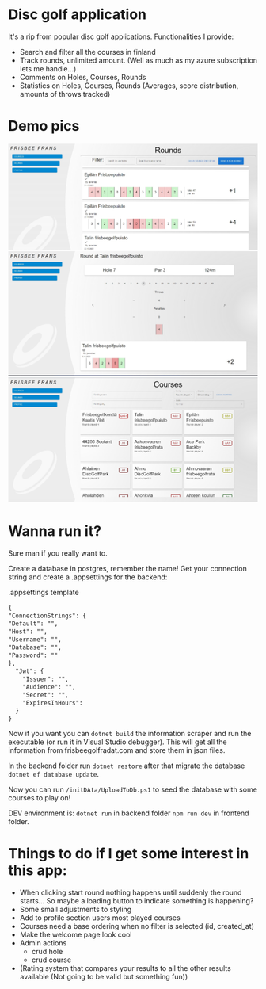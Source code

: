 # Disc golf application

It's a rip from popular disc golf applications. Functionalities I provide:

- Search and filter all the courses in finland
- Track rounds, unlimited amount. (Well as much as my azure subscription lets me handle...)
- Comments on Holes, Courses, Rounds
- Statistics on Holes, Courses, Rounds (Averages, score distribution, amounts of throws tracked)

# Demo pics
![rounds view](https://raw.githubusercontent.com/JeremiasRy/frisbee-frans/main/demo-pics/friba.jpg)
![tracking a round](https://github.com/JeremiasRy/frisbee-frans/blob/main/demo-pics/friba-3.jpg)
![courses view](https://github.com/JeremiasRy/frisbee-frans/blob/main/demo-pics/friba-2.jpg)

# Wanna run it?

Sure man if you really want to. <br />

Create a database in postgres, remember the name! Get your connection string and create a .appsettings for the backend:

.appsettings template
```
{
"ConnectionStrings": {
"Default": "",
"Host": "",
"Username": "",
"Database": "",
"Password": ""
},
  "Jwt": {
    "Issuer": "",
    "Audience": "",
    "Secret": "",
    "ExpiresInHours":
  }
}
```

Now if you want you can `dotnet build` the information scraper and run the executable (or run it in Visual Studio debugger). This will get all the information from frisbeegolfradat.com and store them in json files.

In the backend folder run `dotnet restore` after that migrate the database `dotnet ef database update`.

Now you can run `/initDAta/UploadToDb.ps1` to seed the database with some courses to play on!

DEV environment is:
`dotnet run` in backend folder `npm run dev` in frontend folder.

# Things to do if I get some interest in this app:
- When clicking start round nothing happens until suddenly the round starts... So maybe a loading button to indicate something is happening?
- Some small adjustments to styling
- Add to profile section users most played courses
- Courses need a base ordering when no filter is selected (id, created_at)
- Make the welcome page look cool
- Admin actions
    - crud hole
    - crud course
- (Rating system that compares your results to all the other results available (Not going to be valid but something fun))
